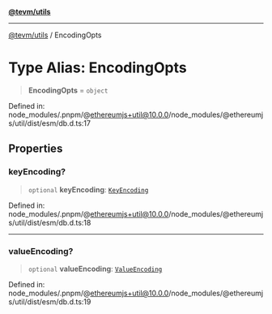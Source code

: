 [**@tevm/utils**](../README.md)

***

[@tevm/utils](../globals.md) / EncodingOpts

# Type Alias: EncodingOpts

> **EncodingOpts** = `object`

Defined in: node\_modules/.pnpm/@ethereumjs+util@10.0.0/node\_modules/@ethereumjs/util/dist/esm/db.d.ts:17

## Properties

### keyEncoding?

> `optional` **keyEncoding**: [`KeyEncoding`](KeyEncoding.md)

Defined in: node\_modules/.pnpm/@ethereumjs+util@10.0.0/node\_modules/@ethereumjs/util/dist/esm/db.d.ts:18

***

### valueEncoding?

> `optional` **valueEncoding**: [`ValueEncoding`](ValueEncoding.md)

Defined in: node\_modules/.pnpm/@ethereumjs+util@10.0.0/node\_modules/@ethereumjs/util/dist/esm/db.d.ts:19
